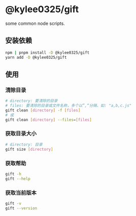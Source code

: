 # @kylee0325/gift

some common node scripts.

## 安装依赖

```bash
npm | pnpm install -D @kylee0325/gift
yarn add -D @kylee0325/gift
```

## 使用

### 清除目录

```bash
# directory: 要清除的目录
# files: 要清除的目录或文件名称，多个以”,“分隔，如: "a,b,c.js"
gift clean [directory] -f [files]
# 或
gift clean [directory] --files=[files]
```

### 获取目录大小

```bash
# directory: 目录
gift size [directory]
```

### 获取帮助

```bash
gift -h
gift --help
```

### 获取当前版本

```bash
gift -v
gift --version
```

